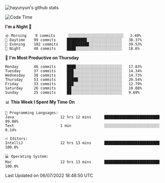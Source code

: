 
![hayunyun's github stats](https://github-readme-stats.vercel.app/api?username=hayunyun&show_icons=true)


<!--START_SECTION:waka-->
![Code Time](http://img.shields.io/badge/Code%20Time-0%20secs-blue)

**I'm a Night 🦉** 

```text
🌞 Morning    9 commits      ░░░░░░░░░░░░░░░░░░░░░░░░░   3.49% 
🌆 Daytime    99 commits     █████████░░░░░░░░░░░░░░░░   38.37% 
🌃 Evening    102 commits    ██████████░░░░░░░░░░░░░░░   39.53% 
🌙 Night      48 commits     ████░░░░░░░░░░░░░░░░░░░░░   18.6%

```
📅 **I'm Most Productive on Thursday** 

```text
Monday       46 commits     ████░░░░░░░░░░░░░░░░░░░░░   17.83% 
Tuesday      37 commits     ███░░░░░░░░░░░░░░░░░░░░░░   14.34% 
Wednesday    38 commits     ███░░░░░░░░░░░░░░░░░░░░░░   14.73% 
Thursday     53 commits     █████░░░░░░░░░░░░░░░░░░░░   20.54% 
Friday       33 commits     ███░░░░░░░░░░░░░░░░░░░░░░   12.79% 
Saturday     26 commits     ██░░░░░░░░░░░░░░░░░░░░░░░   10.08% 
Sunday       25 commits     ██░░░░░░░░░░░░░░░░░░░░░░░   9.69%

```


📊 **This Week I Spent My Time On** 

```text
💬 Programming Languages: 
Java                     12 hrs 12 mins      █████████████████████████   99.86% 
Text                     1 min               ░░░░░░░░░░░░░░░░░░░░░░░░░   0.14%

🔥 Editors: 
IntelliJ                 12 hrs 13 mins      █████████████████████████   100.0%

💻 Operating System: 
Mac                      12 hrs 13 mins      █████████████████████████   100.0%

```


 Last Updated on 06/07/2022 18:48:50 UTC
<!--END_SECTION:waka-->

<!--
**hayunyun/hayunyun** is a ✨ _special_ ✨ repository because its `README.md` (this file) appears on your GitHub profile.

Here are some ideas to get you started:

- 🔭 I’m currently working on ...
- 🌱 I’m currently learning ...
- 👯 I’m looking to collaborate on ...
- 🤔 I’m looking for help with ...
- 💬 Ask me about ...
- 📫 How to reach me: ...
- 😄 Pronouns: ...
- ⚡ Fun fact: ...
-->
